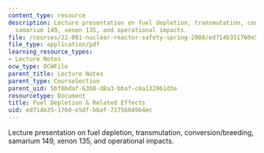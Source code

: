 ```yaml
---
content_type: resource
description: Lecture presentation on fuel depletion, transmutation, conversion/breeding,
  samarium 149, xenon 135, and operational impacts.
file: /courses/22-091-nuclear-reactor-safety-spring-2008/ed714b351760e5dfbbaf7275b849b4ec_MIT22_091S08_lec04.pdf
file_type: application/pdf
learning_resource_types:
- Lecture Notes
ocw_type: OCWFile
parent_title: Lecture Notes
parent_type: CourseSection
parent_uid: 5bf0bdaf-63b8-d8a3-bbaf-c6a132061d3e
resourcetype: Document
title: Fuel Depletion & Related Effects
uid: ed714b35-1760-e5df-bbaf-7275b849b4ec
---
```

Lecture presentation on fuel depletion, transmutation, conversion/breeding, samarium 149, xenon 135, and operational impacts.

